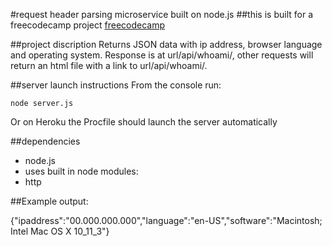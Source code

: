 #request header parsing microservice built on node.js
##this is built for a freecodecamp project
[freecodecamp](https://www.freecodecamp.com)

##project discription
Returns JSON data with ip address, browser language and operating system. Response is at url/api/whoami/, other requests will return an html file with a link to url/api/whoami/.

##server launch instructions
From the console run:

    node server.js

Or on Heroku the Procfile should launch the server automatically

##dependencies
* node.js
* uses built in node modules:
 * http

##Example output:

{"ipaddress":"00.000.000.000","language":"en-US","software":"Macintosh; Intel Mac OS X 10_11_3"}